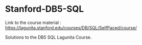 # Stanford-DB5-SQL

Link to the course material : https://lagunita.stanford.edu/courses/DB/SQL/SelfPaced/course/

Solutions to the DB5 SQL Lagunita Course.



